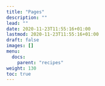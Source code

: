 ```yaml
---
title: "Pages"
description: ""
lead: ""
date: 2020-11-23T11:55:16+01:00
lastmod: 2020-11-23T11:55:16+01:00
draft: false
images: []
menu: 
  docs:
    parent: "recipes"
weight: 130
toc: true
---
```

